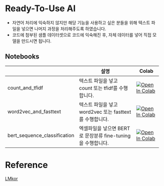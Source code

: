 # Ready-To-Use AI
* 자연어 처리에 익숙하지 않지만 해당 기능을 사용하고 싶은 분들을 위해 텍스트 파일을 넣으면 나머지 과정을 처리해주도록 하였습니다.
* 코드에 첨부된 샘플 데이터셋으로 코드에 익숙해진 후, 자체 데이터를 넣어 직접 모델을 만드시면 됩니다.

## Notebooks
|    |  설명  | Colab  |
| ---| ------| ----- |
| count_and_tfidf                  |   텍스트 파일을 넣고 count 또는 tfidf를 수행합니다.           |         [![Open In Colab](https://colab.research.google.com/assets/colab-badge.svg)](https://colab.research.google.com/github/kiyoungkim1/ReadyToUseNlp/blob/main/notebooks/nlp/count_and_tfidf.ipynb) |
| word2vec_and_fasttext            |   텍스트 파일을 넣고 word2vec 또는 fasttext를 수행합니다.     |         [![Open In Colab](https://colab.research.google.com/assets/colab-badge.svg)](https://colab.research.google.com/github/kiyoungkim1/ReadyToUseNlp/blob/main/notebooks/nlp/word2vec_and_fasttext.ipynb) |
| bert_sequence_classification     |   엑셀파일을 넣으면 BERT로 문장분류 fine-tuning을 수행합니다.  |         [![Open In Colab](https://colab.research.google.com/assets/colab-badge.svg)](https://colab.research.google.com/github/kiyoungkim1/ReadyToUseAI/blob/main/notebooks/nlp/bert_sequence_classification.ipynb) |





# Reference
[LMkor](https://github.com/kiyoungkim1/LMkor)
